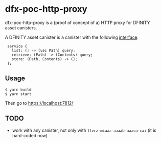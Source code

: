 # dfx-poc-http-proxy

dfx-poc-http-proxy is a (proof of concept of a) HTTP proxy for DFINITY asset canisters.

A DFINITY asset canister is a canister with the following [interface](https://github.com/dfinity/candid/blob/master/spec/Candid.md):

```
 service {
   list: () -> (vec Path) query;
   retrieve: (Path) -> (Contents) query;
   store: (Path, Contents) -> ();
 };
 ```

## Usage

```
$ yarn build
$ yarn start
```

Then go to [https://localhost:7812/](https://localhost:7812/)

## TODO

 * work with any canister, not only with `lfvrz-miaaa-aaaab-aaaoa-cai` (it is hard-coded now)
